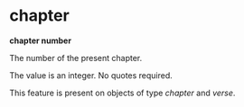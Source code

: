 # chapter

**chapter number**

The number of the present chapter.

The value is an integer. No quotes required.

This feature is present on objects of type *chapter* and *verse*.

